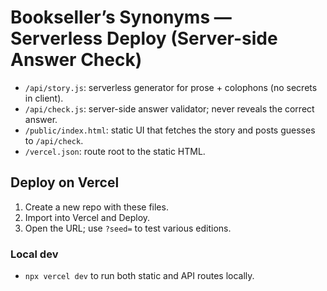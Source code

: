 # Bookseller’s Synonyms — Serverless Deploy (Server-side Answer Check)

- `/api/story.js`: serverless generator for prose + colophons (no secrets in client).
- `/api/check.js`: server-side answer validator; never reveals the correct answer.
- `/public/index.html`: static UI that fetches the story and posts guesses to `/api/check`.
- `/vercel.json`: route root to the static HTML.

## Deploy on Vercel
1. Create a new repo with these files.
2. Import into Vercel and Deploy.
3. Open the URL; use `?seed=` to test various editions.

### Local dev
- `npx vercel dev` to run both static and API routes locally.
